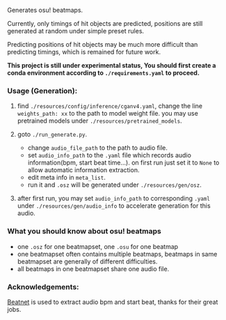 Generates osu! beatmaps.

Currently, only timings of hit objects are predicted, positions are still generated at random under simple preset rules.

Predicting positions of hit objects may be much more difficult than predicting timings, which is remained for future work.

__This project is still under experimental status, You should first create a conda environment according to `./requirements.yaml` to proceed.__

### Usage (Generation):
1. find `./resources/config/inference/cganv4.yaml`, change the line `weights_path: xx` to the path to model weight file.
   you may use pretrained models under `./resources/pretrained_models`.
2. goto `./run_generate.py`.
   * change `audio_file_path` to the path to audio file.
   * set `audio_info_path` to the `.yaml` file which records audio information(bpm, start beat time...).
     on first run just set it to `None` to allow automatic information extraction.
   * edit meta info in `meta_list`.
   * run it and `.osz` will be generated under `./resources/gen/osz`.
   
3. after first run, you may set `audio_info_path` to corresponding `.yaml` under `./resources/gen/audio_info` to accelerate generation for this audio.
   
### What you should know about osu! beatmaps
* one `.osz` for one beatmapset, one `.osu` for one beatmap
* one beatmapset often contains multiple beatmaps, beatmaps in same beatmapset are generally of different difficulties.
* all beatmaps in one beatmapset share one audio file.

### Acknowledgements:
[Beatnet](https://github.com/mjhydri/BeatNet) is used to extract audio bpm and start beat, thanks for their great jobs.
